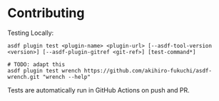 # Contributing

Testing Locally:

```shell
asdf plugin test <plugin-name> <plugin-url> [--asdf-tool-version <version>] [--asdf-plugin-gitref <git-ref>] [test-command*]

# TODO: adapt this
asdf plugin test wrench https://github.com/akihiro-fukuchi/asdf-wrench.git "wrench --help"
```

Tests are automatically run in GitHub Actions on push and PR.
